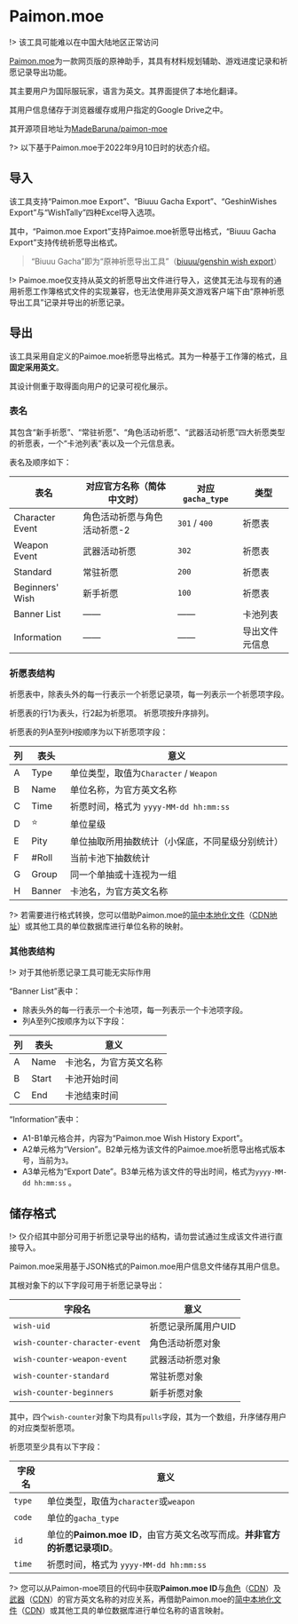 # Paimon.moe

!> 该工具可能难以在中国大陆地区正常访问

[Paimon.moe](https://paimon.moe)为一款网页版的原神助手，其具有材料规划辅助、游戏进度记录和祈愿记录导出功能。

其主要用户为国际服玩家，语言为英文。其界面提供了本地化翻译。

其用户信息储存于浏览器缓存或用户指定的Google Drive之中。

其开源项目地址为[MadeBaruna/paimon-moe](https://github.com/MadeBaruna/paimon-moe) 

?> 以下基于Paimon.moe于2022年9月10日时的状态介绍。

## 导入

该工具支持“Paimon.moe Export”、“Biuuu Gacha Export”、“GeshinWishes Export”与“WishTally”四种Excel导入选项。

其中，“Paimon.moe Export”支持Paimoe.moe祈愿导出格式，“Biuuu Gacha Export”支持传统祈愿导出格式。

> “Biuuu Gacha”即为“原神祈愿导出工具”（[biuuu/genshin wish export](https://github.com/biuuu/genshin-wish-export)）

!> Paimoe.moe仅支持从英文的祈愿导出文件进行导入，这使其无法与现有的通用祈愿工作簿格式文件的实现兼容，也无法使用非英文游戏客户端下由“原神祈愿导出工具”记录并导出的祈愿记录。

## 导出

该工具采用自定义的Paimoe.moe祈愿导出格式。其为一种基于工作簿的格式，且**固定采用英文**。

其设计侧重于取得面向用户的记录可视化展示。

### 表名

其包含“新手祈愿”、“常驻祈愿”、“角色活动祈愿”、“武器活动祈愿”四大祈愿类型的祈愿表，一个“卡池列表”表以及一个元信息表。

表名及顺序如下：

| 表名 | 对应官方名称（简体中文时） | 对应`gacha_type` | 类型 |
| ---- | -------------------------- | ---------------- | ---- |
| Character Event | 角色活动祈愿与角色活动祈愿-2 | `301` / `400`| 祈愿表          |
|Weapon Event|武器活动祈愿|`302`|祈愿表|
|Standard|常驻祈愿|`200`|祈愿表|
|Beginners' Wish|新手祈愿|`100`|祈愿表|
|Banner List|——|——|卡池列表|
|Information|——|——|导出文件元信息|

### 祈愿表结构

祈愿表中，除表头外的每一行表示一个祈愿记录项，每一列表示一个祈愿项字段。 

祈愿表的行1为表头，行2起为祈愿项。 祈愿项按升序排列。

祈愿表的列A至列H按顺序为以下祈愿项字段：

| 列   | 表头 | 意义 |
| ---- | ---- | ---- |
| A    | Type | 单位类型，取值为`Character` / `Weapon` |
| B    | Name | 单位名称，为官方英文名称 |
| C    | Time | 祈愿时间，格式为 `yyyy-MM-dd hh:mm:ss` |
| D    | ⭐   | 单位星级 |
| E    | Pity | 单位抽取所用抽数统计（小保底，不同星级分别统计） |
| F    | #Roll | 当前卡池下抽数统计 |
| G    | Group | 同一个单抽或十连视为一组 |
| H    | Banner | 卡池名，为官方英文名称 |

?> 若需要进行格式转换，您可以借助Paimon.moe的[简中本地化文件](https://github.com/MadeBaruna/paimon-moe/blob/main/src/locales/items/zh.json)（[CDN地址](https://cdn.jsdelivr.net/gh/MadeBaruna/paimon-moe@main/src/locales/items/zh.json)）或其他工具的单位数据库进行单位名称的映射。

### 其他表结构

!> 对于其他祈愿记录工具可能无实际作用

“Banner List”表中：

- 除表头外的每一行表示一个卡池项，每一列表示一个卡池项字段。
- 列A至列C按顺序为以下字段： 


| 列   | 表头 | 意义                  	|
| ---- | ---- | --------------------|
| A    | Name | 卡池名，为官方英文名称     |
| B | Start | 卡池开始时间 |
| C | End | 卡池结束时间 |

“Information”表中：

- A1-B1单元格合并，内容为“Paimon.moe Wish History Export”。
- A2单元格为“Version”。B2单元格为该文件的Paimoe.moe祈愿导出格式版本号，当前为`3`。
- A3单元格为“Export Date”。B3单元格为该文件的导出时间，格式为`yyyy-MM-dd hh:mm:ss` 。

## 储存格式

!> 仅介绍其中部分可用于祈愿记录导出的结构，请勿尝试通过生成该文件进行直接导入。

Paimon.moe采用基于JSON格式的Paimon.moe用户信息文件储存其用户信息。

其根对象下的以下字段可用于祈愿记录导出：

| 字段名                         | 意义                |
| ------------------------------ | ------------------- |
| `wish-uid`                     | 祈愿记录所属用户UID |
| `wish-counter-character-event` | 角色活动祈愿对象    |
| `wish-counter-weapon-event`    | 武器活动祈愿对象    |
| `wish-counter-standard`        | 常驻祈愿对象        |
| `wish-counter-beginners`       | 新手祈愿对象        |

其中，四个`wish-counter`对象下均具有`pulls`字段，其为一个数组，升序储存用户的对应类型祈愿项。

祈愿项至少具有以下字段：

| 字段名 | 意义                                                         |
| ------ | ------------------------------------------------------------ |
| `type` | 单位类型，取值为`character`或`weapon`                        |
| `code` | 单位的`gacha_type`                                           |
| `id`   | 单位的**Paimon.moe ID**，由官方英文名改写而成。**并非官方的祈愿记录项ID**。 |
| `time` | 祈愿时间，格式为 `yyyy-MM-dd hh:mm:ss`                       |

?> 您可以从Paimon-moe项目的代码中获取**Paimon.moe ID**与[角色](https://github.com/MadeBaruna/paimon-moe/blob/main/src/data/characters.js)（[CDN](https://cdn.jsdelivr.net/gh/MadeBaruna/paimon-moe@main/src/data/characters.js)）及[武器](https://github.com/MadeBaruna/paimon-moe/blob/main/src/data/weaponList.js)（[CDN](https://cdn.jsdelivr.net/gh/MadeBaruna/paimon-moe@main/src/data/weaponList.js)）的官方英文名称的对应关系，再借助Paimon.moe的[简中本地化文件](https://github.com/MadeBaruna/paimon-moe/blob/main/src/locales/items/zh.json)（[CDN](https://cdn.jsdelivr.net/gh/MadeBaruna/paimon-moe@main/src/locales/items/zh.json)）或其他工具的单位数据库进行单位名称的语言映射。
